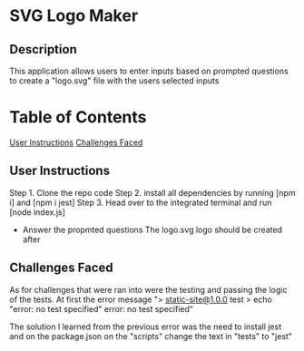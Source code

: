 # SVG Logo Maker

## Description 
This application allows users to enter inputs based on prompted questions to create a "logo.svg" file with the users selected inputs

# Table of Contents
[User Instructions](##User-Instructions)
[Challenges Faced](##Challenges-Faced)

## User Instructions
Step 1. Clone the repo code 
Step 2. install all dependencies by running [npm i] and [npm i jest]
Step 3. Head over to the integrated terminal and run [node index.js]
- Answer the propmted questions
The logo.svg logo should be created after

## Challenges Faced
As for challenges that were ran into were the testing and passing the logic of the tests. At first the error message "> static-site@1.0.0 test > echo "error: no test specified" error: no test specified"

The solution I learned from the previous error was the need to install jest and on the package.json on the "scripts" change the text in "tests" to "jest"

